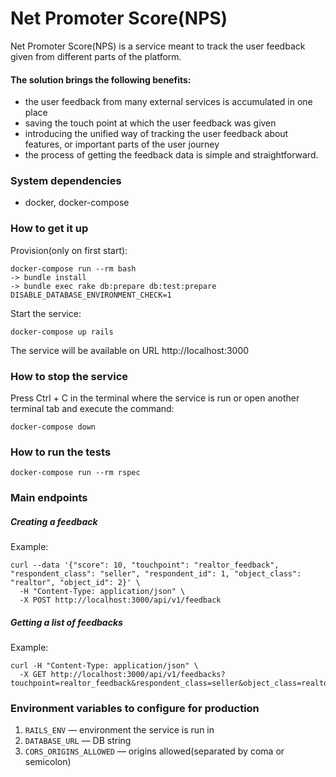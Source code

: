 # Net Promoter Score(NPS)

Net Promoter Score(NPS) is a service meant to track the user feedback given from different parts of the platform.

#### The solution brings the following benefits:
- the user feedback from many external services is accumulated in one place
- saving the touch point at which the user feedback was given
- introducing the unified way of tracking the user feedback about features, or important parts of the user journey
- the process of getting the feedback data is simple and straightforward.

### System dependencies
- docker, docker-compose

### How to get it up
Provision(only on first start):
```
docker-compose run --rm bash
-> bundle install
-> bundle exec rake db:prepare db:test:prepare DISABLE_DATABASE_ENVIRONMENT_CHECK=1
```

Start the service:
```
docker-compose up rails
```
The service will be available on URL http://localhost:3000

### How to stop the service
Press Ctrl + C in the terminal where the service is run or open another terminal tab and execute the command:
```
docker-compose down
```

### How to run the tests
```
docker-compose run --rm rspec
```

### Main endpoints
##### Creating a feedback

Example:
```
curl --data '{"score": 10, "touchpoint": "realtor_feedback", "respondent_class": "seller", "respondent_id": 1, "object_class": "realtor", "object_id": 2}' \
  -H "Content-Type: application/json" \
  -X POST http://localhost:3000/api/v1/feedback
```

##### Getting a list of feedbacks

Example:
```
curl -H "Content-Type: application/json" \
  -X GET http://localhost:3000/api/v1/feedbacks?touchpoint=realtor_feedback&respondent_class=seller&object_class=realtor
```

### Environment variables to configure for production
1. `RAILS_ENV` — environment the service is run in
1. `DATABASE_URL` — DB string
1. `CORS_ORIGINS_ALLOWED` — origins allowed(separated by coma or semicolon)
